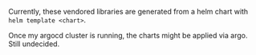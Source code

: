 Currently, these vendored libraries are generated from a helm chart with `helm template <chart>`.

Once my argocd cluster is running, the charts might be applied via argo. Still undecided.
